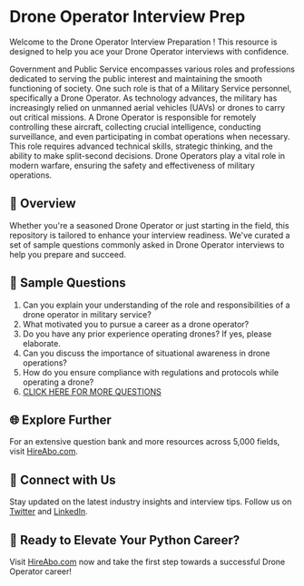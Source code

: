 # Drone Operator Interview Prep

Welcome to the Drone Operator Interview Preparation ! This resource is designed to help you ace your Drone Operator interviews with confidence.

Government and Public Service encompasses various roles and professions dedicated to serving the public interest and maintaining the smooth functioning of society. One such role is that of a Military Service personnel, specifically a Drone Operator. As technology advances, the military has increasingly relied on unmanned aerial vehicles (UAVs) or drones to carry out critical missions. A Drone Operator is responsible for remotely controlling these aircraft, collecting crucial intelligence, conducting surveillance, and even participating in combat operations when necessary. This role requires advanced technical skills, strategic thinking, and the ability to make split-second decisions. Drone Operators play a vital role in modern warfare, ensuring the safety and effectiveness of military operations.

## 🚀 Overview

Whether you're a seasoned Drone Operator or just starting in the field, this repository is tailored to enhance your interview readiness. We've curated a set of sample questions commonly asked in Drone Operator interviews to help you prepare and succeed.

## 📝 Sample Questions

1. Can you explain your understanding of the role and responsibilities of a drone operator in military service?
2. What motivated you to pursue a career as a drone operator?
3. Do you have any prior experience operating drones? If yes, please elaborate.
4. Can you discuss the importance of situational awareness in drone operations?
5. How do you ensure compliance with regulations and protocols while operating a drone?
6. [CLICK HERE FOR MORE QUESTIONS](https://hireabo.com/job/17_3_18/Drone%20Operator)

## 🌐 Explore Further

For an extensive question bank and more resources across 5,000 fields, visit [HireAbo.com](https://www.hireabo.com).

## 📱 Connect with Us

Stay updated on the latest industry insights and interview tips. Follow us on [Twitter](https://twitter.com/hireabo) and [LinkedIn](https://www.linkedin.com/in/hire-abo-3609972a8/).

## 🚀 Ready to Elevate Your Python Career?

Visit [HireAbo.com](https://www.hireabo.com) now and take the first step towards a successful Drone Operator career!